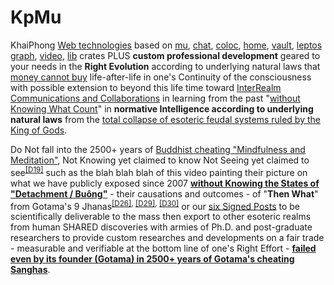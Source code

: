 # KpMu

KhaiPhong <a href="https://github.com/khaiphong/ai/" target="_blank">Web technologies</a> based on <a href="https://github.com/khaiphong/kp_mu/tree/main/mu" target="_blank">mu</a>, <a href="https://github.com/khaiphong/kp_mu/tree/main/chat" target="_blank">chat</a>, <a href="https://github.com/khaiphong/kp_mu/tree/main/coloc" target="_blank">coloc</a>, <a href="https://github.com/khaiphong/kp_mu/tree/main/home" target="_blank">home</a>, <a href="https://github.com/khaiphong/kp_mu/tree/main/vault" target="_blank">vault</a>, <a href="https://github.com/khaiphong/kp_mu/tree/main/leptos" target="_blank">leptos</a> <a href="https://github.com/khaiphong/kp_mu/tree/main/graph" target="_blank">graph</a>, <a href="https://github.com/khaiphong/kp_mu/tree/main/video" target="_blank">video</a>, <a href="https://github.com/khaiphong/kp_mu/tree/main/lib" target="_blank">lib</a> crates PLUS <b>custom professional development</b> geared to your needs in the <b>Right Evolution</b> according to underlying natural laws that <a href="https://www.youtube.com/watch?v=ifWJi8JYk9I" target="_blank">money cannot buy</a> life-after-life in one's Continuity of the consciousness with possible extension to beyond this life time toward <a href="https://www.youtube.com/watch?v=rlhjHCtdIR8" target="_blank">InterRealm Communications and Collaborations</a> in learning from the past "<a href="https://blog.khaiphong.io/2023/09/preface.html" target="_blank">without Knowing What Count</a>" in <b>normative Intelligence according to underlying natural laws</b> from the <a href="https://www.youtube.com/watch?v=G_dwxHR45B8" target="_blank">total collapse of esoteric feudal systems ruled by the King of Gods</a>. 

Do Not fall into the 2500+ years of <a href="https://blog.khaiphong.io/2023/09/budh-dharma-and-buddhism.html" target="_blank">Buddhist cheating "Mindfulness and Meditation"</a>, Not Knowing yet claimed to know Not Seeing yet claimed to see<sup><a href="https://blog.khaiphong.io/2023/09/references.html#D19" target="_blank">[D19]</a></sup> such as the blah blah blah of this video painting their picture on what we have publicly exposed since 2007  <b><a href="https://www.youtube.com/watch?v=s2pawnUOYR4" target="_blank">without Knowing the States of "<u>Detachment / Buông</u>"</a></b> - their causations and outcomes - of "<b>Then What</b>" from Gotama's 9 Jhanas<sup><a href="https://blog.khaiphong.io/2023/09/references.html#D26" target="_blank">[D26]</a>, <a href="https://blog.khaiphong.io/2023/09/references.html#D29" target="_blank">[D29]</a>, <a href="https://blog.khaiphong.io/2023/09/references.html#D30" target="_blank">[D30]</a></sup> or our <a href="https://blog.khaiphong.io/2023/09/empty-content-transcendental-inner-peace.html#Section_3" target="_blank">six Signed Posts</a> to be scientifically deliverable to the mass then export to other esoteric realms from human SHARED discoveries with armies of Ph.D. and post-graduate researchers to provide custom researches and developments on a fair trade - measurable and verifiable at the bottom line of one's Right Effort - <b><a href="https://blog.khaiphong.io/2023/09/fingers-pointing-to-testable-moons.html#Section_3" target="_blank">failed even by its founder (Gotama) in 2500+ years of Gotama's cheating Sanghas</a></b>.

